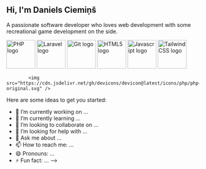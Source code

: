 ## Hi, I'm Daniels Ciemiņš

A passionate software developer who loves web development with some recreational game development on the side.
<p float="left">
  <img src="https://cdn.jsdelivr.net/gh/devicons/devicon@latest/icons/php/php-original.svg" alt="PHP logo" width="75" />
  <img src="https://cdn.jsdelivr.net/gh/devicons/devicon@latest/icons/laravel/laravel-original-wordmark.svg"  alt="Laravel logo" width="75" />
  <img src="https://cdn.jsdelivr.net/gh/devicons/devicon@latest/icons/git/git-original.svg"  alt="Git logo" width="75" />
  <img src="https://cdn.jsdelivr.net/gh/devicons/devicon@latest/icons/html5/html5-original.svg"  alt="HTML5 logo" width="75" />
  <img src="https://cdn.jsdelivr.net/gh/devicons/devicon@latest/icons/javascript/javascript-original.svg"  alt="Javascript logo" width="75" />
  <img src="https://cdn.jsdelivr.net/gh/devicons/devicon@latest/icons/tailwindcss/tailwindcss-original-wordmark.svg"  alt="TailwindCSS logo" width="75" />
</p>


            <img src="https://cdn.jsdelivr.net/gh/devicons/devicon@latest/icons/php/php-original.svg" />
          

Here are some ideas to get you started:

- 🔭 I’m currently working on ...
- 🌱 I’m currently learning ...
- 👯 I’m looking to collaborate on ...
- 🤔 I’m looking for help with ...
- 💬 Ask me about ...
- 📫 How to reach me: ...
- 😄 Pronouns: ...
- ⚡ Fun fact: ...
-->
